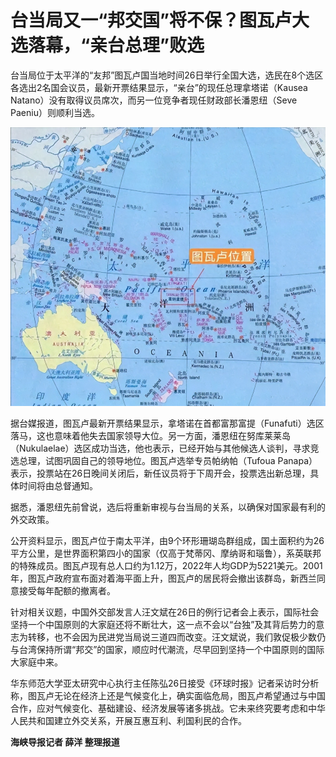 # 台当局又一“邦交国”将不保？图瓦卢大选落幕，“亲台总理”败选

台当局位于太平洋的“友邦”图瓦卢国当地时间26日举行全国大选，选民在8个选区各选出2名国会议员，最新开票结果显示，“亲台”的现任总理拿塔诺（Kausea
Natano）没有取得议员席次，而另一位竞争者现任财政部长潘恩纽（Seve Paeniu）则顺利当选。

![a6f4769d6361415bacd879b02d1d98f3.jpg](https://raw.githubusercontent.com/qqhsx/qqnews_image/main/2024/01/27/台当局又一“邦交国”将不保？图瓦卢大选落幕，“亲台总理”败选/a6f4769d6361415bacd879b02d1d98f3.jpg)

据台媒报道，图瓦卢最新开票结果显示，拿塔诺在首都富那富提（Funafuti）选区落马，这也意味着他失去国家领导大位。另一方面，潘恩纽在努库莱莱岛（Nukulaelae）选区成功当选，他也表示，已经开始与其他候选人谈判，寻求竞选总理，试图巩固自己的领导地位。图瓦卢选举专员帕纳帕（Tufoua
Panapa）表示，投票站在26日晚间关闭后，新任议员将于下周开会，投票选出新总理，具体时间将由总督通知。

据悉，潘恩纽先前曾说，选后将重新审视与台当局的关系，以确保对国家最有利的外交政策。

公开资料显示，图瓦卢位于南太平洋，由9个环形珊瑚岛群组成，国土面积约为26平方公里，是世界面积第四小的国家（仅高于梵蒂冈、摩纳哥和瑙鲁），系英联邦的特殊成员。图瓦卢现有总人口约为1.12万，2022年人均GDP为5221美元。2001年，图瓦卢政府宣布面对着海平面上升，图瓦卢的居民将会撤出该群岛，新西兰同意接受每年配额的撤离者。

针对相关议题，中国外交部发言人汪文斌在26日的例行记者会上表示，国际社会坚持一个中国原则的大家庭还将不断壮大，这一点不会以“台独”及其背后势力的意志为转移，也不会因为民进党当局说三道四而改变。汪文斌说，我们敦促极少数仍与台湾保持所谓“邦交”的国家，顺应时代潮流，尽早回到坚持一个中国原则的国际大家庭中来。

华东师范大学亚太研究中心执行主任陈弘26日接受《环球时报》记者采访时分析称，图瓦卢无论在经济上还是气候变化上，确实面临危局，图瓦卢希望通过与中国合作，应对气候变化、基础建设、经济发展等诸多挑战。它未来终究要考虑和中华人民共和国建立外交关系，开展互惠互利、利国利民的合作。

**海峡导报记者 薛洋 整理报道**


